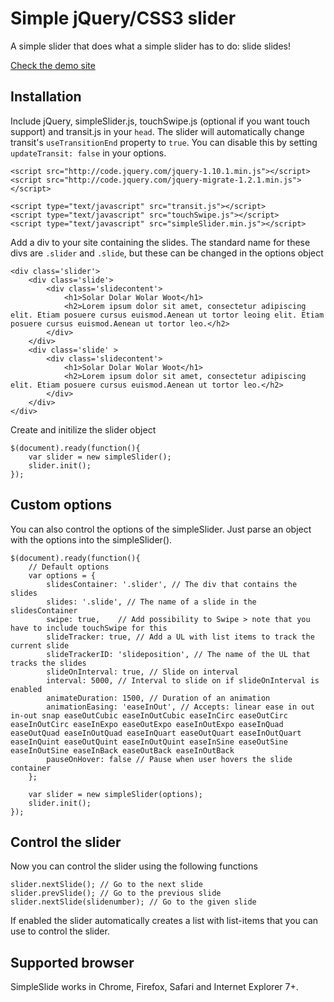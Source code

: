 Simple jQuery/CSS3 slider
=========================

A simple slider that does what a simple slider has to do: slide slides!

[Check the demo site](http://dirkgroenen.github.io/simple-jQuery-slider/)

Installation
------------

Include jQuery, simpleSlider.js, touchSwipe.js (optional if you want touch support) and transit.js in your `head`. The slider will automatically change transit's `useTransitionEnd` property to `true`. You can disable this by setting `updateTransit: false` in your options.
```code
<script src="http://code.jquery.com/jquery-1.10.1.min.js"></script>
<script src="http://code.jquery.com/jquery-migrate-1.2.1.min.js"></script>

<script type="text/javascript" src="transit.js"></script>
<script type="text/javascript" src="touchSwipe.js"></script>
<script type="text/javascript" src="simpleSlider.min.js"></script>
```

Add a div to your site containing the slides. The standard name for these divs are `.slider` and `.slide`, but these can be changed in the options object
```code
<div class='slider'>
	<div class='slide'>
		<div class='slidecontent'>
			<h1>Solar Dolar Wolar Woot</h1>
			<h2>Lorem ipsum dolor sit amet, consectetur adipiscing elit. Etiam posuere cursus euismod.Aenean ut tortor leoing elit. Etiam posuere cursus euismod.Aenean ut tortor leo.</h2>
		</div>
	</div>
	<div class='slide' >
		<div class='slidecontent'>
			<h1>Solar Dolar Wolar Woot</h1>
			<h2>Lorem ipsum dolor sit amet, consectetur adipiscing elit. Etiam posuere cursus euismod.Aenean ut tortor leo.</h2>
		</div>
	</div>
</div>
```

Create and initilize the slider object
```code
$(document).ready(function(){
	var slider = new simpleSlider();
	slider.init();
});
```

Custom options
--------------
You can also control the options of the simpleSlider. Just parse an object with the options into the simpleSlider().
```code
$(document).ready(function(){
	// Default options
	var options = {
		slidesContainer: '.slider', // The div that contains the slides
		slides: '.slide', // The name of a slide in the slidesContainer
		swipe: true,	// Add possibility to Swipe > note that you have to include touchSwipe for this
		slideTracker: true, // Add a UL with list items to track the current slide
		slideTrackerID: 'slideposition', // The name of the UL that tracks the slides
		slideOnInterval: true, // Slide on interval
		interval: 5000, // Interval to slide on if slideOnInterval is enabled
		animateDuration: 1500, // Duration of an animation
		animationEasing: 'easeInOut', // Accepts: linear ease in out in-out snap easeOutCubic easeInOutCubic easeInCirc easeOutCirc easeInOutCirc easeInExpo easeOutExpo easeInOutExpo easeInQuad easeOutQuad easeInOutQuad easeInQuart easeOutQuart easeInOutQuart easeInQuint easeOutQuint easeInOutQuint easeInSine easeOutSine easeInOutSine easeInBack easeOutBack easeInOutBack
		pauseOnHover: false // Pause when user hovers the slide container
	};

	var slider = new simpleSlider(options);
	slider.init();
});
```

Control the slider
--------------
Now you can control the slider using the following functions
```code
slider.nextSlide(); // Go to the next slide
slider.prevSlide(); // Go to the previous slide
slider.nextSlide(slidenumber); // Go to the given slide
```

If enabled the slider automatically creates a list with list-items that you can use to control the slider.

Supported browser
-----------------
SimpleSlide works in Chrome, Firefox, Safari and Internet Explorer 7+.
